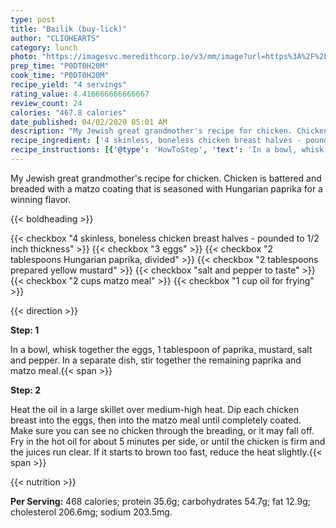```yaml
---
type: post
title: "Bailik (buy-lick)"
author: "CLIOHEARTS"
category: lunch
photo: "https://imagesvc.meredithcorp.io/v3/mm/image?url=https%3A%2F%2Fimages.media-allrecipes.com%2Fuserphotos%2F23781.jpg"
prep_time: "P0DT0H20M"
cook_time: "P0DT0H20M"
recipe_yield: "4 servings"
rating_value: 4.416666666666667
review_count: 24
calories: "467.8 calories"
date_published: 04/02/2020 05:01 AM
description: "My Jewish great grandmother's recipe for chicken. Chicken is battered and breaded with a matzo coating that is seasoned with Hungarian paprika for a winning flavor."
recipe_ingredient: ['4 skinless, boneless chicken breast halves - pounded to 1/2 inch thickness', '3 eggs', '2 tablespoons Hungarian paprika, divided', '2 tablespoons prepared yellow mustard', 'salt and pepper to taste', '2 cups matzo meal', '1 cup oil for frying']
recipe_instructions: [{'@type': 'HowToStep', 'text': 'In a bowl, whisk together the eggs, 1 tablespoon of paprika, mustard, salt and pepper. In a separate dish, stir together the remaining paprika and matzo meal.\n'}, {'@type': 'HowToStep', 'text': 'Heat the oil in a large skillet over medium-high heat. Dip each chicken breast into the eggs, then into the matzo meal until completely coated. Make sure you can see no chicken through the breading, or it may fall off. Fry in the hot oil for about 5 minutes per side, or until the chicken is firm and the juices run clear. If it starts to brown too fast, reduce the heat slightly.\n'}]
---
```


My Jewish great grandmother's recipe for chicken. Chicken is battered and breaded with a matzo coating that is seasoned with Hungarian paprika for a winning flavor. 

{{< boldheading >}}

{{< checkbox "4  skinless, boneless chicken breast halves - pounded to 1/2 inch thickness" >}}
{{< checkbox "3  eggs" >}}
{{< checkbox "2 tablespoons Hungarian paprika, divided" >}}
{{< checkbox "2 tablespoons prepared yellow mustard" >}}
{{< checkbox "salt and pepper to taste" >}}
{{< checkbox "2 cups matzo meal" >}}
{{< checkbox "1 cup oil for frying" >}}


{{< direction >}}

**Step: 1**

In a bowl, whisk together the eggs, 1 tablespoon of paprika, mustard, salt and pepper. In a separate dish, stir together the remaining paprika and matzo meal.{{< span >}}

**Step: 2**

Heat the oil in a large skillet over medium-high heat. Dip each chicken breast into the eggs, then into the matzo meal until completely coated. Make sure you can see no chicken through the breading, or it may fall off. Fry in the hot oil for about 5 minutes per side, or until the chicken is firm and the juices run clear. If it starts to brown too fast, reduce the heat slightly.{{< span >}}

{{< nutrition >}}

**Per Serving:** 468 calories; protein 35.6g; carbohydrates 54.7g; fat 12.9g; cholesterol 206.6mg; sodium 203.5mg.